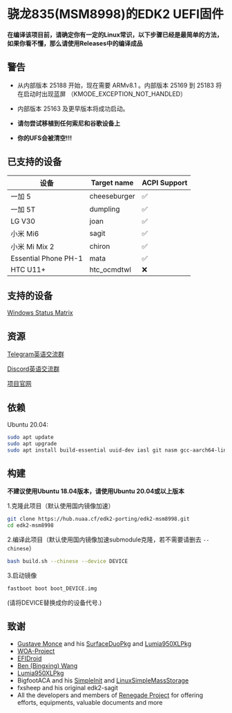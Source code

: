 # 骁龙835(MSM8998)的EDK2 UEFI固件

**在编译该项目前，请确定你有一定的Linux常识，以下步骤已经是最简单的方法，如果你看不懂，那么请使用Releases中的编译成品**

## 警告
- 从内部版本 25188 开始，现在需要 ARMv8.1 。内部版本 25169 到 25183 将在启动时出现蓝屏 （KMODE_EXCEPTION_NOT_HANDLED）
- 内部版本 25163 及更早版本将成功启动。

- **请勿尝试移植到任何索尼和谷歌设备上**

- **你的UFS会被清空!!!**

## 已支持的设备

| 设备                     | Target name            | ACPI Support	|
|--------------------------|------------------------|---------------|
| 一加 5                   | cheeseburger           | ✅            |
| 一加 5T                  | dumpling               | ✅            |
| LG V30                   | joan                   | ✅            |
| 小米 Mi6                 | sagit                  | ✅            |
| 小米 Mi Mix 2            | chiron                 | ✅            |
| Essential Phone PH-1     | mata                   | ✅            |
| HTC U11+                 | htc_ocmdtwl            | ❌            |

## 支持的设备

[Windows Status Matrix](https://renegade-project.org/#/en/windows/state-frame.html)


## 资源

[Telegram英语交流群](https://t.me/joinchat/MNjTmBqHIokjweeN0SpoyA)

[Discord英语交流群](https://discord.gg/XXBWfag)

[项目官网](https://renegade-project.tech/)

## 依赖

Ubuntu 20.04:

```bash
sudo apt update
sudo apt upgrade
sudo apt install build-essential uuid-dev iasl git nasm gcc-aarch64-linux-gnu abootimg python3-distutils python3-pil python3-git gettext
```

## 构建

**不建议使用Ubuntu 18.04版本，请使用Ubuntu 20.04或以上版本**

1.克隆此项目（默认使用国内镜像加速）

```bash
git clone https://hub.nuaa.cf/edk2-porting/edk2-msm8998.git
cd edk2-msm8998
```

2.编译此项目（默认使用国内镜像加速submodule克隆，若不需要请删去 `--chinese`）

```bash
bash build.sh --chinese --device DEVICE
```

3.启动镜像

```bash
fastboot boot boot_DEVICE.img
```

(请将DEVICE替换成你的设备代号.)

## 致谢
- [Gustave Monce](https://github.com/gus33000) and his [SurfaceDuoPkg](https://github.com/WOA-Project/SurfaceDuoPkg) and [Lumia950XLPkg](https://github.com/WOA-Project/Lumia950XLPkg)
- [WOA-Project](https://github.com/WOA-Project)
- [EFIDroid](https://github.com/efidroid)
- [Ben (Bingxing) Wang](https://github.com/imbushuo/)
- [Lumia950XLPkg](https://github.com/WOA-Project/Lumia950XLPkg)
- BigfootACA and his [SimpleInit](https://github.com/BigfootACA/simple-init) and [LinuxSimpleMassStorage](https://github.com/BigfootACA/linux-simple-mass-storage)
- fxsheep and his original edk2-sagit
- All the developers and members of [Renegade Project](https://github.com/edk2-porting/) for offering efforts, equipments, valuable documents and more

